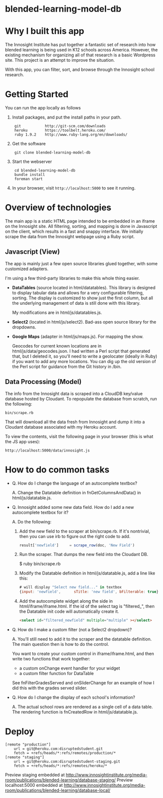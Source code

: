 blended-learning-model-db
=========================

Why I built this app
====================

The Innosight Institute has put together a fantastic set of research into how blended learning
is being used in K12 schools across America. However, the existing mechanism for organizing all
of that research is a basic Wordpress site. This project is an attempt to improve the situation.

With this app, you can filter, sort, and browse through the Innosight school research.

Getting Started
===============

You can run the app locally as follows

1. Install packages, and put the install paths in your path.

        git           http://git-scm.com/downloads
        heroku        https://toolbelt.heroku.com/
        ruby 1.9.2    http://www.ruby-lang.org/en/downloads/

2. Get the software

        git clone blended-learning-model-db

3. Start the webserver

        cd blended-learning-model-db
        bundle install
        foreman start

4. In your browser, visit ``http://localhost:5000`` to see it running.

Overview of technologies
========================

The main app is a static HTML page intended to be embedded in an iframe on the Innosight site. All
filtering, sorting, and mapping is done in Javascript on the client, which results in a fast and
snappy interface. We initially scrape the data from the Innosight webpage using a Ruby script.

Javascript (View)
-----------------

The app is mainly just a few open source libraries glued together, with some customized
adapters.

I'm using a few third-party libraries to make this whole thing easier.

 - **DataTables** (source located in html/datatables). This library is designed to
   display tabular data and allows for a very configurable filtering, sorting.
   The display is customized to show just the first column, but all the underlying
   management of data is still done with this library.

   My modifications are in html/js/datatables.js.

 - **Select2** (located in html/js/select2). Bad-ass open source library for
   the dropdowns.

 - **Google Maps** (adapter in html/js/maps.js). For mapping the show. 

   Geocodes for current known locations are in html/js/data/geocodes.json. I had written
   a Perl script that generated that, but I deleted it, so you'll need to write
   a geolocater (ideally in Ruby) if you want to add any more locations. You can dig up
   the old version of the Perl script for guidance from the Git history in /bin.


Data Processing (Model)
-----------------------

The info from the Innosight data is scraped into a CloudDB key/value database hosted by
Cloudant. To repopulate the database from scratch, run the following:

    bin/scrape.rb

That will download all the data fresh from Innosight and dump it into a Cloudant database associated
with my Heroku account.

To view the contents, visit the following page in your browser (this is what the JS app uses):

    http://localhost:5000/data/innosight.js


How to do common tasks
======================

* Q. How do I change the language of an autocomplete textbox?

  A. Change the Datatable definition in fnGetColumnsAndData() in html/js/datatable.js.

* Q. Innosight added some new data field. How do I add a new autocomplete textbox for it?
 
  A. Do the following:

  1. Add the new field to the scraper at bin/scrape.rb. If it's nontrivial, then you can
     use irb to figure out the right code to add.

     ```javascript
     result['newfield']     = scrape_row(doc, 'New Field')
     ```

  2. Run the scraper. That dumps the new field into the Cloudant DB.

        $ ruby bin/scrape.rb

  3. Modify the Datatable definition in html/js/datatable.js, add a line like this:

     ```javascript
     # will display "Select new field..." in textbox
     {input: 'newfield',      sTitle: 'new field', bFilterable: true}, 
     ```

  4. Add the autocomplete widget along the side in html/iframe/iframe.html. If the id of the select
     tag is "filtered_<fieldname>", then the Datatable init code will automatically create it.
    
     ```html
     <select id="filtered_newfield" multiple="multiple" ></select>
     ```

* Q. How do I make a custom filter (not a Select2 dropdown)?

  A. You'll still need to add it to the scraper and the datatable definition. The main question
     then is how to do the control.

     You want to create your custom control in iframe/iframe.html, and then write two functions
     that work together:

     * a custom onChange event handler for your widget
     * a custom filter function for DataTable


     See fnFilterGradesServed and onSliderChange for an example of how I did this with the
     grades served slider.


* Q. How do I change the display of each school's information?

  A. The actual school rows are rendered as a single cell of a data table. The rendering function
     is fnCreatedRow in html/js/datatable.js.

Deploy
===============

```
[remote "production"]
	url = git@heroku.com:disruptedstudent.git
	fetch = +refs/heads/*:refs/remotes/production/*
[remote "staging"]
	url = git@heroku.com:disruptedstudent-staging.git
	fetch = +refs/heads/*:refs/remotes/heroku/*
```

Preview staging embedded at http://www.innosightinstitute.org/media-room/publications/blended-learning/database-staging/
Preview localhost:5000 embedded at http://www.innosightinstitute.org/media-room/publications/blended-learning/database-local/
